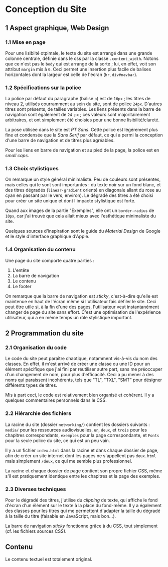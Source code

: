 # Conception du Site

## 1 Aspect graphique, Web Design

### 1.1 Mise en page

Pour une lisibilté otpimale, le texte du site est arrangé dans une grande colonne centrale, définie dans le css par la classe `.content_width`. Notons que ce n'est pas le `body` qui est arrangé de la sorte ; lui, en effet, voit son attribut `margin` mis à `0`. Ceci permet une insertion plus facile de balises horizontales dont la largeur est celle de l'écran (`hr`, `div#navbar`).

### 1.2 Spécifications sur la police

La police par défaut du paragraphe (balise `p`) est de `16px` ; les titres de niveau 2, utilisés courramment au sein du site, sont de police `24px`. D'autres titres sont présents, de tailles variables. Les liens présents dans la barre de navigation sont également de `24 px` ; ces valeurs sont majoritairement arbitraires, et ont simplement été choisies pour une bonne lisibilité/clareté.

La pose utilisée dans le site est _PT Sans_. Cette police est légérement plus fine et condensée que la _Sans Serif_ par défaut, ce qui a permi la conception d'une barre de navigation et de titres plus agréables.

Pour les liens en barre de navigation et au pied de la page, la police est en _small caps_.

### 1.3 Choix stylistiques

On remarque un style général minimaliste. Peu de couleurs sont présentes, mais celles qui le sont sont importantes : du texte noir sur un fond blanc, et des titres dégradés (`linear-gradient` orienté en diagonale allant du rose au cyan en passant par le vers, environ). Le dégradé des titres a été choisi pour créer un site unique et dont l'impacte stylistique est forte.

Quand aux images de la partie "Exemples", elle ont un `border-radius` de `10px`, car j'ai trouvé que cela allait mieux avec l'esthétique minimaliste du site.

Quelques sources d'inspiration sont le guide du _Material Design_ de Google et le style d'interface graphique d'Apple.

### 1.4 Organisation du contenu

Une page du site comporte quatre parties :
1. L'entête
2. La barre de navigation
3. Le contenu
4. Le footer

On remarque que la barre de navigation est _sticky_, c'est-à-dire qu'elle est maintenue en haut de l'écran même si l'utilisateur fais défiler le site. Ceci peut être utile si, à la fin d'une des pages, l'utilisateur veut instantanément changer de page du site sans effort. C'est une optimisation de l'expérience utilisateur, qui a en même temps un rôle stylistique important.

## 2 Programmation du site

### 2.1 Organisation du code

Le code du site peut paraître chaotique, notamment vis-à-vis du nom des classes. En effet, il m'est arrivé de créer une classe ou une ID pour un élément spécifique que j'ai fini par réutiliser autre part, sans me préoccuper d'un changement de nom, pour plus d'efficacité. Ceci a pu mener à des noms qui paraissent incohérents, tels que "TL", "TXL", "SMT" pour désigner différents types de titres.

Mis à part ceci, le code est relativement bien organisé et cohérent. Il y a quelques commentaires personnels dans le CSS.

### 2.2 Hiérarchie des fichiers

La racine du site (dossier `networking/`) contient les dossiers suivants : `media/` pour les ressources audiovisuelles, `un`, `deux`, et `trois` pour les chapitres correspondants, `exemples` pour la page correspondante, et `Fonts` pour la seule police du site, ce qui est un peu vain.

Il y a un fichier `index.html` dans la racine et dans chaque dossier de page, afin de créer un site internet dont les pages ne s'appellent pas `deux.html` mais simplement `/deux`, ce qui me semble plus professionnel.

La racine et chaque dossier de page contient son propre fichier CSS, même s'il est pratiquement identique entre les chapitres et la page des exemples.

### 2.3 Diverses techniques

Pour le dégradé des titres, j'utilise du _clipping_ de texte, qui affiche le fond d'écran d'un élément sur le texte à la place du fond-même. Il y a également des classes pour les titres qui me permettent d'adapter la taille du dégradé à la taille du titre (faisable en JavaScript, mais bon...).

La barre de navigation _sticky_ fonctionne grâce à du CSS, tout simplement (cf. les fichiers sources CSS).

## Contenu

Le contenu textuel est totalement original. 

